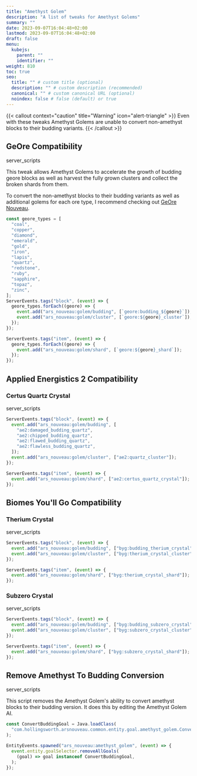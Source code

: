```yaml
---
title: "Amethyst Golem"
description: "A list of tweaks for Amethyst Golems"
summary: ""
date: 2023-09-07T16:04:48+02:00
lastmod: 2023-09-07T16:04:48+02:00
draft: false
menu:
  kubejs:
    parent: ""
    identifier: ""
weight: 810
toc: true
seo:
  title: "" # custom title (optional)
  description: "" # custom description (recommended)
  canonical: "" # custom canonical URL (optional)
  noindex: false # false (default) or true
---
```


{{< callout context="caution" title="Warning" icon="alert-triangle" >}}
Even with these tweaks Amethyst Golems are unable to convert non-amethyst blocks to their budding variants.
{{< /callout >}}

## GeOre Compatibility

<span class="badge text-bg-dark server-scripts">server_scripts</span>

This tweak allows Amethyst Golems to accelerate the growth of budding geore blocks as well as harvest the fully grown clusters and collect the broken shards from them.

To convert the non-amethyst blocks to their budding variants as well as additional golems for each ore type, I recommend checking out [GeOre Nouveau](https://www.curseforge.com/minecraft/mc-mods/geore-nouveau).

```js
const geore_types = [
  "coal",
  "copper",
  "diamond",
  "emerald",
  "gold",
  "iron",
  "lapis",
  "quartz",
  "redstone",
  "ruby",
  "sapphire",
  "topaz",
  "zinc",
];
ServerEvents.tags("block", (event) => {
  geore_types.forEach((geore) => {
    event.add("ars_nouveau:golem/budding", [`geore:budding_${geore}`]);
    event.add("ars_nouveau:golem/cluster", [`geore:${geore}_cluster`]);
  });
});

ServerEvents.tags("item", (event) => {
  geore_types.forEach((geore) => {
    event.add("ars_nouveau:golem/shard", [`geore:${geore}_shard`]);
  });
});
```

## Applied Energistics 2 Compatibility

### Certus Quartz Crystal

<span class="badge text-bg-dark server-scripts">server_scripts</span>

```js
ServerEvents.tags("block", (event) => {
  event.add("ars_nouveau:golem/budding", [
    "ae2:damaged_budding_quartz",
    "ae2:chipped_budding_quartz",
    "ae2:flawed_budding_quartz",
    "ae2:flawless_budding_quartz",
  ]);
  event.add("ars_nouveau:golem/cluster", ["ae2:quartz_cluster"]);
});

ServerEvents.tags("item", (event) => {
  event.add("ars_nouveau:golem/shard", ["ae2:certus_quartz_crystal"]);
});
```

## Biomes You'll Go Compatibility

### Therium Crystal

<span class="badge text-bg-dark server-scripts">server_scripts</span>

```js
ServerEvents.tags("block", (event) => {
  event.add("ars_nouveau:golem/budding", ["byg:budding_therium_crystal"]);
  event.add("ars_nouveau:golem/cluster", ["byg:therium_crystal_cluster"]);
});

ServerEvents.tags("item", (event) => {
  event.add("ars_nouveau:golem/shard", ["byg:therium_crystal_shard"]);
});
```

### Subzero Crystal

<span class="badge text-bg-dark server-scripts">server_scripts</span>

```js
ServerEvents.tags("block", (event) => {
  event.add("ars_nouveau:golem/budding", ["byg:budding_subzero_crystal"]);
  event.add("ars_nouveau:golem/cluster", ["byg:subzero_crystal_cluster"]);
});

ServerEvents.tags("item", (event) => {
  event.add("ars_nouveau:golem/shard", ["byg:subzero_crystal_shard"]);
});
```

## Remove Amethyst To Budding Conversion

<span class="badge text-bg-dark server-scripts">server_scripts</span>

This script removes the Amethyst Golem's ability to convert amethyst blocks to their budding version. It does this by editing the Amethyst Golem AI.

```js
const ConvertBuddingGoal = Java.loadClass(
  "com.hollingsworth.arsnouveau.common.entity.goal.amethyst_golem.ConvertBuddingGoal",
);

EntityEvents.spawned("ars_nouveau:amethyst_golem", (event) => {
  event.entity.goalSelector.removeAllGoals(
    (goal) => goal instanceof ConvertBuddingGoal,
  );
});
```
